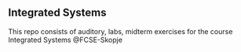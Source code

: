 ## Integrated Systems
This repo consists of auditory, labs, midterm exercises for the course Integrated Systems @FCSE-Skopje
